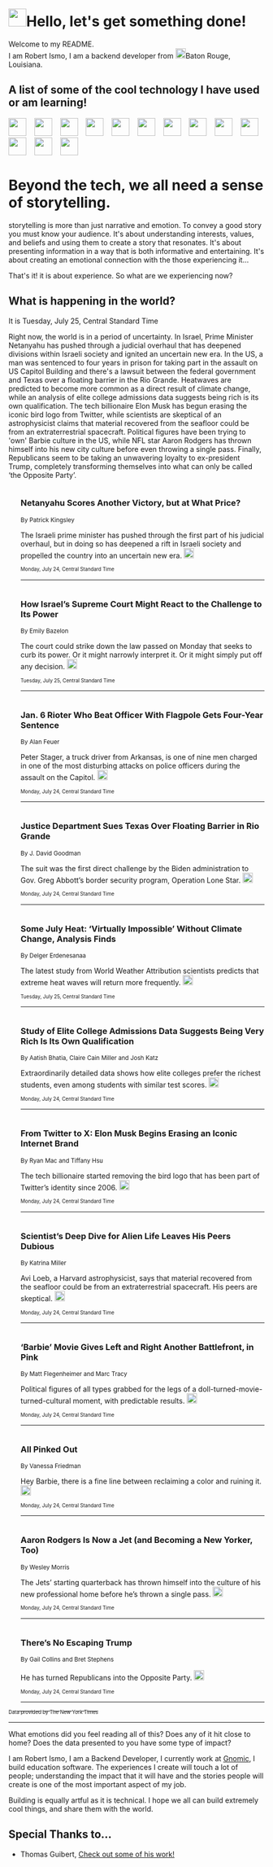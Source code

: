 <h1><img src="https://emojis.slackmojis.com/emojis/images/1643514375/3493/hot-coffee.gif?1643514375" width="35"/>Hello, let's get something done!</h1>

<p>Welcome to my README.<br/>
I am Robert Ismo, I am a backend developer from <img src="https://emojis.slackmojis.com/emojis/images/1638395689/50435/moulin_rouge.png?1638395689" width="20"/>Baton Rouge, Louisiana.</p>
<h2>A list of some of the cool technology I have used or am learning!</h2>
<p>
<img src="https://emojis.slackmojis.com/emojis/images/1643516091/21142/meow_bongotap.gif?1643516091" width="35" alt="">
<img src="https://img.shields.io/badge/Favorite%20Frontend%20Framework-SvelteKit-f83903" alt="">
<img src="https://img.shields.io/badge/Second%20Favorite-Vue-40b581" alt="">
<img src="https://img.shields.io/badge/Most%20Used%20Runtime-Nodejs-78b061" alt="">
<img src="https://emojis.slackmojis.com/emojis/images/1643517416/34482/fire.gif?1643517416" width="35" alt="">
<img src="https://img.shields.io/badge/Javascript%20But%20Better-Typescript-0078ca" alt="">
<img src="https://img.shields.io/badge/Favorite%20Language-Elixir-3e244d" alt="">
<img src="https://img.shields.io/badge/Containerize%20Everything-Docker-6ac9ef" alt="">
<img src="https://emojis.slackmojis.com/emojis/images/1643514596/5999/meow_party.gif?1643514596" width="35" alt="">
<img src="https://img.shields.io/badge/API%20Love%20Language-Graphql-de32a5" alt="">
<img src="https://img.shields.io/badge/Our%20Favorite%20Version%20Controller-Git-e94f33" alt="">
<img src="https://img.shields.io/badge/Favorite%20Database-Redis-d42d1d" alt="">
<img src="https://emojis.slackmojis.com/emojis/images/1643514559/5584/deployparrot.gif?1643514559" width="35" alt="">
<img src="https://img.shields.io/badge/Container%20Interstate-RabbitMQ-f66200" alt="">
<img src="https://img.shields.io/badge/Gotta%20Learn-Kubernetes-316adf" alt="">
<img src="https://img.shields.io/badge/Really%20Mature%20Now-WASM-654fef" alt="">
<img src="https://emojis.slackmojis.com/emojis/images/1666642497/61942/dance_vibe.gif?1666642497" width="35" alt="">
<img src="https://img.shields.io/badge/For%20My%20M1-ARM64-657d96" alt="">
<img src="https://img.shields.io/badge/Loving%20This%20So%20Much-TailwindCSS-17bcb5" alt="">
<img src="https://img.shields.io/badge/Cool%20Build%20Tool-Vite-f9cb24" alt="">
<img src="https://emojis.slackmojis.com/emojis/images/1669231376/62819/working-on-it.gif?1669231376" width="35" alt="">
<img src="https://img.shields.io/badge/Fun%20and%20Easy%20Database-MongoDB-5f8c49" alt="">
<img src="https://img.shields.io/badge/JS%20Life%20Support-NPM-c73737" alt="">
<img src="https://img.shields.io/badge/I%20Liked%20It-DynamoDB-0073b9" alt="">
<img src="https://emojis.slackmojis.com/emojis/images/1643514045/46/question.gif?1643514045" width="35" alt="">
<img src="https://img.shields.io/badge/cool-React-60d6f9" alt="">
<img src="https://img.shields.io/badge/Future%20Big%20Project-Lambda-f37e00" alt="">
<img src="https://img.shields.io/badge/NPM%20But%20Better-PNPM-f1aa07" alt="">
<img src="https://emojis.slackmojis.com/emojis/images/1643514943/9662/fbwow.gif?1643514943" width="35" alt="">
<img src="https://img.shields.io/badge/First%20Language-C-662079" alt="">
<img src="https://img.shields.io/badge/Where%20I%20Deploy%20Frontend-Vercel-000000" alt="">
<img src="https://img.shields.io/badge/Who%20Does%20not%20Want%20an%20App-Swift-f9492a" alt="">
<img src="https://emojis.slackmojis.com/emojis/images/1643514058/151/javascript.png?1643514058" width="35" alt="">
<img src="https://img.shields.io/badge/cool-Python-fbd542" alt="">
<img src="https://img.shields.io/badge/Favorite%20Something-Stripe-656cdc" alt="">
<img src="https://img.shields.io/badge/Of%20Course-HTML5-ed6327" alt="">
<img src="https://emojis.slackmojis.com/emojis/images/1660415405/60731/bomb.gif?1660415405" width="35" alt="">
<img src="https://img.shields.io/badge/hate-CSS-2964ec" alt="">
<img src="https://img.shields.io/badge/Learning-CircleCI-141215" alt="">
<img src="https://img.shields.io/badge/Learning-Rust-fbbb3b" alt="">
<img src="https://emojis.slackmojis.com/emojis/images/1660415397/60712/writing-hand.gif?1660415397" width="35" alt="">
<img src="https://img.shields.io/badge/Dev%20Browser%20of%20Choice-Firefox-cc4e26" alt="">
<img src="https://img.shields.io/badge/Recoverying%20From%20Windows-UNIX-1781e3" alt="">
<img src="https://img.shields.io/badge/LOVE-LogSeq-90c1c2" alt="">
<img src="https://emojis.slackmojis.com/emojis/images/1643514066/223/kirby.gif?1643514066" width="35" alt="">
<img src="https://img.shields.io/badge/Daily%20Driver-MacOS-e6e6e8" alt="">
<img src="https://img.shields.io/badge/Git%20Server-Github-000000" alt="">
<img src="https://img.shields.io/badge/enjoyable-EC2-f17428" alt="">
<img src="https://emojis.slackmojis.com/emojis/images/1643514239/2069/excited.gif?1643514239" width="35" alt="">
</p>
<h1>Beyond the tech, we all need a sense of storytelling.</h1>
<p>storytelling is more than just narrative and emotion. To convey a good story you must know your audience. It's about understanding interests, values, and beliefs and using them to create a story that resonates. It's about presenting information in a way that is both informative and entertaining. It's about creating an emotional connection with the those experiencing it...</p>
<p>That's it! it is about experience. So what are we experiencing now?</p>
<h2>What is happening in the world?</h2>
<p>It is Tuesday, July 25, Central Standard Time</p>
<p>
Right now, the world is in a period of uncertainty. In Israel, Prime Minister Netanyahu has pushed through a judicial overhaul that has deepened divisions within Israeli society and ignited an uncertain new era. In the US, a man was sentenced to four years in prison for taking part in the assault on US Capitol Building and there&#39;s a lawsuit between the federal government and Texas over a floating barrier in the Rio Grande. Heatwaves are predicted to become more common as a direct result of climate change, while an analysis of elite college admissions data suggests being rich is its own qualification. The tech billionaire Elon Musk has begun erasing the iconic bird logo from Twitter, while scientists are skeptical of an astrophysicist claims that material recovered from the seafloor could be from an extraterrestrial spacecraft. Political figures have been trying to &#39;own&#39; Barbie culture in the US, while NFL star Aaron Rodgers has thrown himself into his new city culture before even throwing a single pass. Finally, Republicans seem to be taking an unwavering loyalty to ex-president Trump, completely transforming themselves into what can only be called ‘the Opposite Party’.</p>
<ol>
<img src="https://img.shields.io/badge/-world-blue" alt="">
<h3>Netanyahu Scores Another Victory, but at What Price?</h3>
<sub>By Patrick Kingsley</sub>
<p>The Israeli prime minister has pushed through the first part of his judicial overhaul, but in doing so has deepened a rift in Israeli society and propelled the country into an uncertain new era.  <a href="https://nyti.ms/44XE3qb"><img src="https://developer.nytimes.com/files/poweredby_nytimes_30b.png?v=1583354208352" height="20"></a></p>
<sub><sub>Monday, July 24, Central Standard Time</sub></sub>
<hr/>
<img src="https://img.shields.io/badge/-world-blue" alt="">
<h3>How Israel’s Supreme Court Might React to the Challenge to Its Power</h3>
<sub>By Emily Bazelon</sub>
<p>The court could strike down the law passed on Monday that seeks to curb its power. Or it might narrowly interpret it. Or it might simply put off any decision.  <a href="https://nyti.ms/3rMErJK"><img src="https://developer.nytimes.com/files/poweredby_nytimes_30b.png?v=1583354208352" height="20"></a></p>
<sub><sub>Tuesday, July 25, Central Standard Time</sub></sub>
<hr/>
<img src="https://img.shields.io/badge/-us-blue" alt="">
<h3>Jan. 6 Rioter Who Beat Officer With Flagpole Gets Four-Year Sentence</h3>
<sub>By Alan Feuer</sub>
<p>Peter Stager, a truck driver from Arkansas, is one of nine men charged in one of the most disturbing attacks on police officers during the assault on the Capitol.  <a href="https://nyti.ms/3rJ4iCz"><img src="https://developer.nytimes.com/files/poweredby_nytimes_30b.png?v=1583354208352" height="20"></a></p>
<sub><sub>Monday, July 24, Central Standard Time</sub></sub>
<hr/>
<img src="https://img.shields.io/badge/-us-blue" alt="">
<h3>Justice Department Sues Texas Over Floating Barrier in Rio Grande</h3>
<sub>By J. David Goodman</sub>
<p>The suit was the first direct challenge by the Biden administration to Gov. Greg Abbott’s border security program, Operation Lone Star.  <a href="https://nyti.ms/3rEZTR8"><img src="https://developer.nytimes.com/files/poweredby_nytimes_30b.png?v=1583354208352" height="20"></a></p>
<sub><sub>Monday, July 24, Central Standard Time</sub></sub>
<hr/>
<img src="https://img.shields.io/badge/-climate-blue" alt="">
<h3>Some July Heat: ‘Virtually Impossible’ Without Climate Change, Analysis Finds</h3>
<sub>By Delger Erdenesanaa</sub>
<p>The latest study from World Weather Attribution scientists predicts that extreme heat waves will return more frequently.  <a href="https://nyti.ms/451d4dd"><img src="https://developer.nytimes.com/files/poweredby_nytimes_30b.png?v=1583354208352" height="20"></a></p>
<sub><sub>Tuesday, July 25, Central Standard Time</sub></sub>
<hr/>
<img src="https://img.shields.io/badge/-upshot-blue" alt="">
<h3>Study of Elite College Admissions Data Suggests Being Very Rich Is Its Own Qualification</h3>
<sub>By Aatish Bhatia, Claire Cain Miller and Josh Katz</sub>
<p>Extraordinarily detailed data shows how elite colleges prefer the richest students, even among students with similar test scores.  <a href="https://nyti.ms/3Oq4jE9"><img src="https://developer.nytimes.com/files/poweredby_nytimes_30b.png?v=1583354208352" height="20"></a></p>
<sub><sub>Monday, July 24, Central Standard Time</sub></sub>
<hr/>
<img src="https://img.shields.io/badge/-technology-blue" alt="">
<h3>From Twitter to X: Elon Musk Begins Erasing an Iconic Internet Brand</h3>
<sub>By Ryan Mac and Tiffany Hsu</sub>
<p>The tech billionaire started removing the bird logo that has been part of Twitter’s identity since 2006.  <a href="https://nyti.ms/43EvJdR"><img src="https://developer.nytimes.com/files/poweredby_nytimes_30b.png?v=1583354208352" height="20"></a></p>
<sub><sub>Monday, July 24, Central Standard Time</sub></sub>
<hr/>
<img src="https://img.shields.io/badge/-science-blue" alt="">
<h3>Scientist’s Deep Dive for Alien Life Leaves His Peers Dubious</h3>
<sub>By Katrina Miller</sub>
<p>Avi Loeb, a Harvard astrophysicist, says that material recovered from the seafloor could be from an extraterrestrial spacecraft. His peers are skeptical.  <a href="https://nyti.ms/46ZzQEi"><img src="https://developer.nytimes.com/files/poweredby_nytimes_30b.png?v=1583354208352" height="20"></a></p>
<sub><sub>Monday, July 24, Central Standard Time</sub></sub>
<hr/>
<img src="https://img.shields.io/badge/-us-blue" alt="">
<h3>‘Barbie’ Movie Gives Left and Right Another Battlefront, in Pink</h3>
<sub>By Matt Flegenheimer and Marc Tracy</sub>
<p>Political figures of all types grabbed for the legs of a doll-turned-movie-turned-cultural moment, with predictable results.  <a href="https://nyti.ms/3q0z3Ci"><img src="https://developer.nytimes.com/files/poweredby_nytimes_30b.png?v=1583354208352" height="20"></a></p>
<sub><sub>Monday, July 24, Central Standard Time</sub></sub>
<hr/>
<img src="https://img.shields.io/badge/-style-blue" alt="">
<h3>All Pinked Out</h3>
<sub>By Vanessa Friedman</sub>
<p>Hey Barbie, there is a fine line between reclaiming a color and ruining it.  <a href="https://nyti.ms/3DyxnmB"><img src="https://developer.nytimes.com/files/poweredby_nytimes_30b.png?v=1583354208352" height="20"></a></p>
<sub><sub>Monday, July 24, Central Standard Time</sub></sub>
<hr/>
<img src="https://img.shields.io/badge/-arts-blue" alt="">
<h3>Aaron Rodgers Is Now a Jet (and Becoming a New Yorker, Too)</h3>
<sub>By Wesley Morris</sub>
<p>The Jets’ starting quarterback has thrown himself into the culture of his new professional home before he’s thrown a single pass.  <a href="https://nyti.ms/3Qb0wvQ"><img src="https://developer.nytimes.com/files/poweredby_nytimes_30b.png?v=1583354208352" height="20"></a></p>
<sub><sub>Monday, July 24, Central Standard Time</sub></sub>
<hr/>
<img src="https://img.shields.io/badge/-opinion-blue" alt="">
<h3>There’s No Escaping Trump</h3>
<sub>By Gail Collins and Bret Stephens</sub>
<p>He has turned Republicans into the Opposite Party.  <a href="https://nyti.ms/3OqGvjD"><img src="https://developer.nytimes.com/files/poweredby_nytimes_30b.png?v=1583354208352" height="20"></a></p>
<sub><sub>Monday, July 24, Central Standard Time</sub></sub>
<hr/>
</ol>
<a href="https://developer.nytimes.com"><sub><sub>Data provided by The New York Times</sub></sub></a>
<hr/>
<p>What emotions did you feel reading all of this? Does any of it hit close to home? Does the data presented to you have some type of impact?</p>
<p>I am Robert Ismo, I am a Backend Developer, I currently work at <a href="https://gnomic.education/">Gnomic</a>, I build education software. The experiences I create will touch a lot of people; understanding the impact that it will have and the stories people will create is one of the most important aspect of my job.</p>
<p>Building is equally artful as it is technical. I hope we all can build extremely cool things, and share them with the world.</p>
<h2>Special Thanks to...</h2>
<ul>
<li>Thomas Guibert, <a href="https://github.com/thmsgbrt/thmsgbrt">Check out some of his work!</a></li>
</ul>